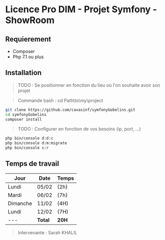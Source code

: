 Licence Pro DIM - Projet Symfony - ShowRoom
==================================

## Requierement

* Composer 
* Php 7.1 ou plus

## Installation

> TODO : Se positionner en fonction du lieu où l'on souhaite avoir son projet

> Commande bash : cd Path\to\my\project
```bash
git clone https://github.com/cavasinf/symfonyGobelins.git
cd symfonyGobelins
composer install
```
> TODO : Configurer en fonction de vos besoins (ip, port, ...)
```bash
php bin/console d:d:c
php bin/console d:m:migrate
php bin/console s:r
```

## Temps de travail

Jour|Date|Temps
--- | --- | ---
Lundi | 05/02 | (2h)
Mardi | 06/02 | (7h)
Dimanche | 11/02 | (4H)
Lundi | 12/02 | (7H)
--- |**Total**| **20H**


>Intervenante : Sarah KHALIL
